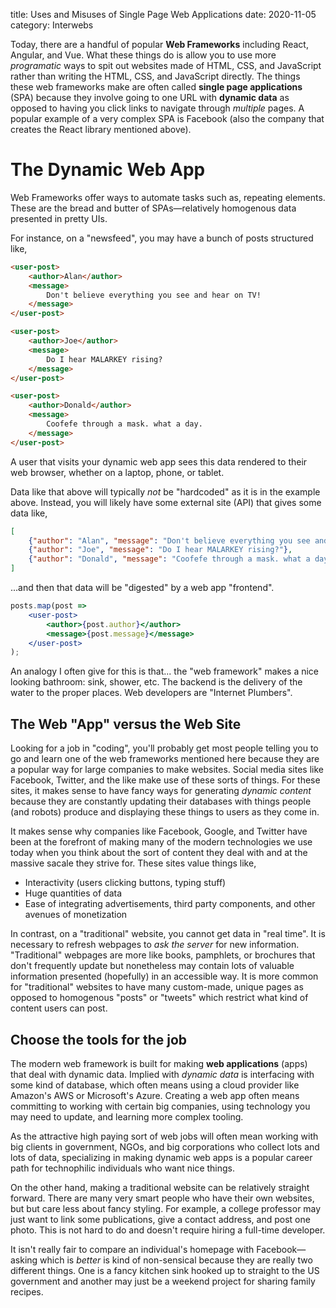 title: Uses and Misuses of Single Page Web Applications
date: 2020-11-05
category: Interwebs

Today, there are a handful of popular **Web Frameworks** including
React, Angular, and Vue. What these things do is allow you to use more
*programatic* ways to spit out websites made of HTML, CSS, and
JavaScript rather than writing the HTML, CSS, and JavaScript directly.
The things these web frameworks make are often called **single page
applications** (SPA) because they involve going to one URL with
**dynamic data** as opposed to having you click links to navigate
through *multiple* pages. A popular example of a very complex SPA is
Facebook (also the company that creates the React library mentioned
above).

The Dynamic Web App
===================

Web Frameworks offer ways to automate tasks such as, repeating
elements. These are the bread and butter of SPAs&mdash;relatively
homogenous data presented in pretty UIs.

For instance, on a "newsfeed", you may have a bunch of posts
structured like,

```html
<user-post>
    <author>Alan</author>
    <message>
        Don't believe everything you see and hear on TV!
    </message>
</user-post>

<user-post>
    <author>Joe</author>
    <message>
        Do I hear MALARKEY rising?
    </message>
</user-post>

<user-post>
    <author>Donald</author>
    <message>
        Coofefe through a mask. what a day.
    </message>
</user-post>
```

A user that visits your dynamic web app sees this data rendered to
their web browser, whether on a laptop, phone, or tablet.

Data like that above will typically *not* be "hardcoded" as it is in
the example above. Instead, you will likely have some external site (API)
that gives some data like,

```json
[
    {"author": "Alan", "message": "Don't believe everything you see and hear on TV!"},
    {"author": "Joe", "message": "Do I hear MALARKEY rising?"},
    {"author": "Donald", "message": "Coofefe through a mask. what a day."}
]
```

...and then that data will be "digested" by a web app "frontend".

```jsx
posts.map(post =>
    <user-post>
        <author>{post.author}</author>
        <message>{post.message}</message>
    </user-post>
);
```

An analogy I often give for this is that... the "web framework" makes
a nice looking bathroom: sink, shower, etc. The backend is the
delivery of the water to the proper places. Web developers are
"Internet Plumbers".

The Web "App" versus the Web Site
---------------------------------

Looking for a job in "coding", you'll probably get most people telling
you to go and learn one of the web frameworks mentioned here because
they are a popular way for large companies to make websites. Social
media sites like Facebook, Twitter, and the like make use of these
sorts of things. For these sites, it makes sense to have fancy ways
for generating *dynamic content* because they are constantly updating
their databases with things people (and robots) produce and displaying
these things to users as they come in.

It makes sense why companies like Facebook, Google, and Twitter have
been at the forefront of making many of the modern technologies we use
today when you think about the sort of content they deal with and at
the massive sacale they strive for. These sites value things like,

- Interactivity (users clicking buttons, typing stuff)
- Huge quantities of data
- Ease of integrating advertisements, third party components, and
  other avenues of monetization

In contrast, on a "traditional" website, you cannot get data in "real
time". It is necessary to refresh webpages to *ask the server* for new
information. "Traditional" webpages are more like books, pamphlets, or
brochures that don't frequently update but nonetheless may contain
lots of valuable information presented (hopefully) in an accessible
way. It is more common for "traditional" websites to have many
custom-made, unique pages as opposed to homogenous "posts" or "tweets"
which restrict what kind of content users can post.


Choose the tools for the job
----------------------------

The modern web framework is built for making **web applications**
(apps) that deal with dynamic data. Implied with *dynamic data* is
interfacing with some kind of database, which often means using a
cloud provider like Amazon's AWS or Microsoft's Azure. Creating a web
app often means committing to working with certain big companies,
using technology you may need to update, and learning more complex
tooling.

As the attractive high paying sort of web jobs will often mean working
with big clients in government, NGOs, and big corporations who collect
lots and lots of data, specializing in making dynamic web apps is a
popular career path for technophilic individuals who want nice things.

On the other hand, making a traditional website can be relatively
straight forward. There are many very smart people who have their own
websites, but but care less about fancy styling. For example, a
college professor may just want to link some publications, give a
contact address, and post one photo. This is not hard to do and
doesn't require hiring a full-time developer.

It isn't really fair to compare an individual's homepage with
Facebook&mdash;asking which is *better* is kind of non-sensical
because they are really two different things. One is a fancy kitchen
sink hooked up to straight to the US government and another may just
be a weekend project for sharing family recipes.
